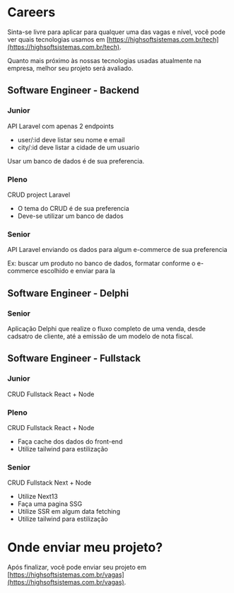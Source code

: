 # Careers

Sinta-se livre para aplicar para qualquer uma das vagas e nível, você pode ver quais tecnologias usamos em [https://highsoftsistemas.com.br/tech](https://highsoftsistemas.com.br/tech).

Quanto mais próximo às nossas tecnologias usadas atualmente na empresa, melhor seu projeto será avaliado.

## Software Engineer - Backend
### Junior
API Laravel com apenas 2 endpoints
- user/:id deve listar seu nome e email
- city/:id deve listar a cidade de um usuario

Usar um banco de dados é de sua preferencia.

### Pleno
CRUD project Laravel
- O tema do CRUD é de sua preferencia
- Deve-se utilizar um banco de dados

### Senior
API Laravel enviando os dados para algum e-commerce de sua preferencia

Ex: buscar um produto no banco de dados, formatar conforme o e-commerce escolhido e enviar para la

## Software Engineer - Delphi
### Senior
Aplicação Delphi que realize o fluxo completo de uma venda, desde cadsatro de cliente, até a emissão de um modelo de nota fiscal.


## Software Engineer - Fullstack
### Junior
CRUD Fullstack React + Node

### Pleno
CRUD Fullstack React + Node
- Faça cache dos dados do front-end
- Utilize tailwind para estilização

### Senior
CRUD Fullstack Next + Node
- Utilize Next13
- Faça uma pagina SSG
- Utilize SSR em algum data fetching
- Utilize tailwind para estilização

# Onde enviar meu projeto?
Após finalizar, você pode enviar seu projeto em [https://highsoftsistemas.com.br/vagas](https://highsoftsistemas.com.br/vagas).
